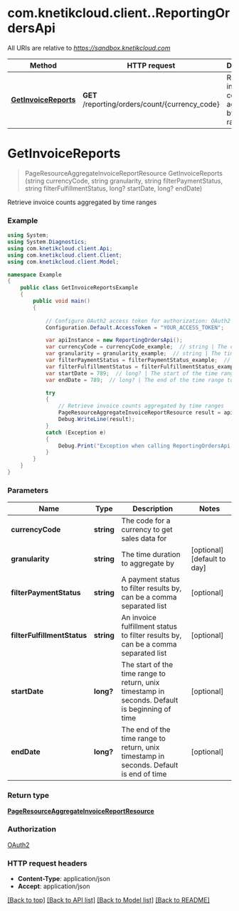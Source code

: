 # com.knetikcloud.client..ReportingOrdersApi

All URIs are relative to *https://sandbox.knetikcloud.com*

Method | HTTP request | Description
------------- | ------------- | -------------
[**GetInvoiceReports**](ReportingOrdersApi.md#getinvoicereports) | **GET** /reporting/orders/count/{currency_code} | Retrieve invoice counts aggregated by time ranges


<a name="getinvoicereports"></a>
# **GetInvoiceReports**
> PageResourceAggregateInvoiceReportResource GetInvoiceReports (string currencyCode, string granularity, string filterPaymentStatus, string filterFulfillmentStatus, long? startDate, long? endDate)

Retrieve invoice counts aggregated by time ranges

### Example
```csharp
using System;
using System.Diagnostics;
using com.knetikcloud.client.Api;
using com.knetikcloud.client.Client;
using com.knetikcloud.client.Model;

namespace Example
{
    public class GetInvoiceReportsExample
    {
        public void main()
        {
            
            // Configure OAuth2 access token for authorization: OAuth2
            Configuration.Default.AccessToken = "YOUR_ACCESS_TOKEN";

            var apiInstance = new ReportingOrdersApi();
            var currencyCode = currencyCode_example;  // string | The code for a currency to get sales data for
            var granularity = granularity_example;  // string | The time duration to aggregate by (optional)  (default to day)
            var filterPaymentStatus = filterPaymentStatus_example;  // string | A payment status to filter results by, can be a comma separated list (optional) 
            var filterFulfillmentStatus = filterFulfillmentStatus_example;  // string | An invoice fulfillment status to filter results by, can be a comma separated list (optional) 
            var startDate = 789;  // long? | The start of the time range to return, unix timestamp in seconds. Default is beginning of time (optional) 
            var endDate = 789;  // long? | The end of the time range to return, unix timestamp in seconds. Default is end of time (optional) 

            try
            {
                // Retrieve invoice counts aggregated by time ranges
                PageResourceAggregateInvoiceReportResource result = apiInstance.GetInvoiceReports(currencyCode, granularity, filterPaymentStatus, filterFulfillmentStatus, startDate, endDate);
                Debug.WriteLine(result);
            }
            catch (Exception e)
            {
                Debug.Print("Exception when calling ReportingOrdersApi.GetInvoiceReports: " + e.Message );
            }
        }
    }
}
```

### Parameters

Name | Type | Description  | Notes
------------- | ------------- | ------------- | -------------
 **currencyCode** | **string**| The code for a currency to get sales data for | 
 **granularity** | **string**| The time duration to aggregate by | [optional] [default to day]
 **filterPaymentStatus** | **string**| A payment status to filter results by, can be a comma separated list | [optional] 
 **filterFulfillmentStatus** | **string**| An invoice fulfillment status to filter results by, can be a comma separated list | [optional] 
 **startDate** | **long?**| The start of the time range to return, unix timestamp in seconds. Default is beginning of time | [optional] 
 **endDate** | **long?**| The end of the time range to return, unix timestamp in seconds. Default is end of time | [optional] 

### Return type

[**PageResourceAggregateInvoiceReportResource**](PageResourceAggregateInvoiceReportResource.md)

### Authorization

[OAuth2](../README.md#OAuth2)

### HTTP request headers

 - **Content-Type**: application/json
 - **Accept**: application/json

[[Back to top]](#) [[Back to API list]](../README.md#documentation-for-api-endpoints) [[Back to Model list]](../README.md#documentation-for-models) [[Back to README]](../README.md)

